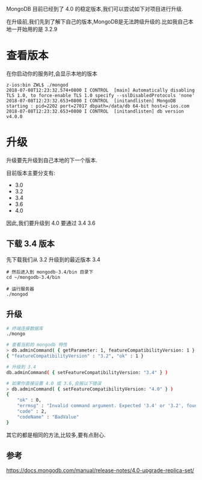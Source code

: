 MongoDB 目前已经到了 4.0 的稳定版本,我们可以尝试如下对项目进行升级.

在升级前,我们先到了解下自己的版本,MongoDB是无法跨级升级的.比如我自己本地一开始用的是 3.2.9 

# 查看版本
在你启动你的服务时,会显示本地的版本
```shell
z-ios:bin ZWL$ ./mongod
2018-07-08T12:23:32.574+0800 I CONTROL  [main] Automatically disabling TLS 1.0, to force-enable TLS 1.0 specify --sslDisabledProtocols 'none'
2018-07-08T12:23:32.653+0800 I CONTROL  [initandlisten] MongoDB starting : pid=2202 port=27017 dbpath=/data/db 64-bit host=z-ios.com
2018-07-08T12:23:32.653+0800 I CONTROL  [initandlisten] db version v4.0.0
```

# 升级
升级要先升级到自己本地的下一个版本.

目前版本主要分支有:
- 3.0
- 3.2
- 3.4
- 3.6
- 4.0

因此,我们要升级到 4.0 要通过 3.4 3.6
## 下载 3.4 版本
先下载我们从 3.2 升级到的最近版本 3.4

```shell
# 然后进入到 mongodb-3.4/bin 目录下
cd ~/mongodb-3.4/bin

# 运行服务器
./mongod
```

## 升级
```sh
# 终端连接数据库
./mongo

# 查看当前的 mongodb 特性
> db.adminCommand( { getParameter: 1, featureCompatibilityVersion: 1 } )
{ "featureCompatibilityVersion" : "3.2", "ok" : 1 }

# 升级到 3.4
db.adminCommand( { setFeatureCompatibilityVersion: "3.4" } )

# 如果你直接设置 4.0 或 3.6,会报以下错误
> db.adminCommand( { setFeatureCompatibilityVersion: "4.0" } )
{
	"ok" : 0,
	"errmsg" : "Invalid command argument. Expected '3.4' or '3.2', found 4.0 in: { setFeatureCompatibilityVersion: \"4.0\" }. See http://dochub.mongodb.org/core/3.4-feature-compatibility.",
	"code" : 2,
	"codeName" : "BadValue"
}
```
其它的都是相同的方法,比较多,要有点耐心.

## 参考
https://docs.mongodb.com/manual/release-notes/4.0-upgrade-replica-set/